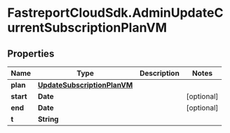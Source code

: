 # FastreportCloudSdk.AdminUpdateCurrentSubscriptionPlanVM

## Properties

Name | Type | Description | Notes
------------ | ------------- | ------------- | -------------
**plan** | [**UpdateSubscriptionPlanVM**](UpdateSubscriptionPlanVM.md) |  | 
**start** | **Date** |  | [optional] 
**end** | **Date** |  | [optional] 
**t** | **String** |  | 


